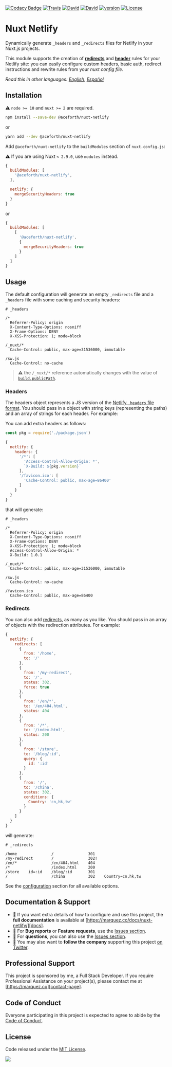 [![Codacy Badge](https://api.codacy.com/project/badge/Grade/a55402d7c89b4084882c3362427132d8)](https://www.codacy.com/app/juliomrqz/nuxt-netlify?utm_source=github.com&amp;utm_medium=referral&amp;utm_content=juliomrqz/nuxt-netlify&amp;utm_campaign=Badge_Grade)
[![Travis](https://img.shields.io/travis/juliomrqz/nuxt-netlify.svg)](https://travis-ci.org/juliomrqz/nuxt-netlify)
[![David](https://img.shields.io/david/peer/juliomrqz/nuxt-netlify.svg)](https://david-dm.org/juliomrqz/nuxt-netlify?type=peer)
[![David](https://img.shields.io/david/dev/juliomrqz/nuxt-netlify.svg)](https://david-dm.org/juliomrqz/nuxt-netlify?type=dev)
[![version](https://img.shields.io/npm/v/@aceforth/nuxt-netlify.svg)](https://www.npmjs.com/package/@aceforth/nuxt-netlify)
[![License](https://img.shields.io/badge/license-MIT-blue.svg)](https://raw.githubusercontent.com/juliomrqz/nuxt-netlify/develop/LICENSE)

# Nuxt Netlify

Dynamically generate `_headers` and `_redirects` files for Netlify in your Nuxt.js projects.

This module supports the creation of [**redirects**][netlify-redirects] and [**header**][netlify-headers-and-basic-auth] rules for your Netlify site: you can easily configure custom headers, basic auth, redirect instructions and rewrite rules from your _nuxt config file_.

*Read this in other languages: [English][docs], [Español][docs-es]*


## Installation

:warning: `node >= 10` and `nuxt >= 2` are required.


```bash 
npm install --save-dev @aceforth/nuxt-netlify
```

or

```bash 
yarn add --dev @aceforth/nuxt-netlify
```

Add `@aceforth/nuxt-netlify` to the `buildModules` section of `nuxt.config.js`:

:warning: If you are using Nuxt `< 2.9.0`, use `modules` instead. 

```js
{
  buildModules: [
    '@aceforth/nuxt-netlify',
  ],

  netlify: { 
    mergeSecurityHeaders: true 
  }
}
```

or 


```js
{
  buildModules: [
    [
      '@aceforth/nuxt-netlify',
      {
        mergeSecurityHeaders: true
      }
    ]
  ]
}
```


## Usage

The default configuration will generate an empty `_redirects` file and a `_headers` file with some caching and security headers:

```text
# _headers

/*
  Referrer-Policy: origin
  X-Content-Type-Options: nosniff
  X-Frame-Options: DENY
  X-XSS-Protection: 1; mode=block

/_nuxt/*
  Cache-Control: public, max-age=31536000, immutable

/sw.js
  Cache-Control: no-cache
```

> :warning: the `/_nuxt/*` reference automatically changes with the value of [`build.publicPath`][nuxt-docs-build-publicPath].

### Headers

The headers object represents a JS version of the [Netlify `_headers` file format][netlify-headers-and-basic-auth]. You should pass in a object with string keys (representing the paths) and an array of strings for each header. For example:


You can add extra headers as follows:

```js
const pkg = require('./package.json')

{
  netlify: { 
    headers: {
      '/*': [
        'Access-Control-Allow-Origin: *',
        `X-Build: ${pkg.version}`
      ],
      '/favicon.ico': [
        'Cache-Control: public, max-age=86400'
      ]
    }
  }
}
```

that will generate:

```text
# _headers

/*
  Referrer-Policy: origin
  X-Content-Type-Options: nosniff
  X-Frame-Options: DENY
  X-XSS-Protection: 1; mode=block
  Access-Control-Allow-Origin: *
  X-Build: 1.0.1

/_nuxt/*
  Cache-Control: public, max-age=31536000, immutable

/sw.js
  Cache-Control: no-cache
  
/favicon.ico
  Cache-Control: public, max-age=86400
```

### Redirects

You can also add [redirects][netlify-redirects], as many as you like. You should pass in an array of objects with the redirection attributes. For example:


```js
{
  netlify: { 
    redirects: [
      {
        from: '/home',
        to: '/'
      },
      {
        from: '/my-redirect',
        to: '/',
        status: 302,
        force: true
      },
      {
        from: '/en/*',
        to: '/en/404.html',
        status: 404
      },
      {
        from: '/*',
        to: '/index.html',
        status: 200
      },
      {
        from: '/store',
        to: '/blog/:id',
        query: {
          id: ':id'
        }
      },
      {
        from: '/',
        to: '/china',
        status: 302,
        conditions: {
          Country: 'cn,hk,tw'
        }
      }
    ]
  }
}
```

will generate:

```text
# _redirects

/home               /               301
/my-redirect        /               302!
/en/*               /en/404.html    404
/*                  /index.html     200
/store    id=:id    /blog/:id       301
/                   /china          302    Country=cn,hk,tw
```


See the [configuration][docs-configuration] section for all available options.

## Documentation & Support

- 📄 If you want extra details of how to configure and use this project, the **full documentation** is available at [https://marquez.co/docs/nuxt-netlify/][docs].
- 🐞 For **Bug reports** or **Feature requests**, use the [Issues section][issues].
- 💬 For **questions**, you can also use the [Issues section][issues].
- 🚀 You may also want to **follow the company** supporting this project [on Twitter][twitter].

## Professional Support

This project is sponsored by me, a Full Stack Developer. If you require Professional Assistance on your project(s), please contact me at [https://marquez.co][contact-page].

## Code of Conduct

Everyone participating in this project is expected to agree to abide by the [Code of Conduct][code-of-conduct].


## License

Code released under the [MIT License][license-page].


![](https://ga-beacon.appspot.com/UA-65885578-17/juliomrqz/nuxt-netlify?pixel)

[docs]: https://marquez.co/docs/nuxt-netlify/?utm_source=github&utm_medium=readme&utm_campaign=nuxt-netlify
[docs-es]: https://marquez.co/es/docs/nuxt-netlify/?utm_source=github&utm_medium=readme&utm_campaign=nuxt-netlify
[docs-configuration]: https://marquez.co/docs/nuxt-netlify/configuration/?utm_source=github&utm_medium=readme&utm_campaign=nuxt-netlify
[nuxt-docs-build-publicPath]: https://nuxtjs.org/api/configuration-build#publicPath
[netlify-headers-and-basic-auth]: https://www.netlify.com/docs/headers-and-basic-auth/
[netlify-redirects]: https://www.netlify.com/docs/redirects/
[issues]: https://github.com/juliomrqz/nuxt-netlify/issues
[twitter]: https://twitter.com/juliomrqz
[contact-page]: https://marquez.co?utm_source=github&utm_medium=readme&utm_campaign=nuxt-netlify
[code-of-conduct]: https://www.contributor-covenant.org/version/2/0/code_of_conduct/
[license-page]: https://github.com/juliomrqz/nuxt-netlify/blob/develop/LICENSE
